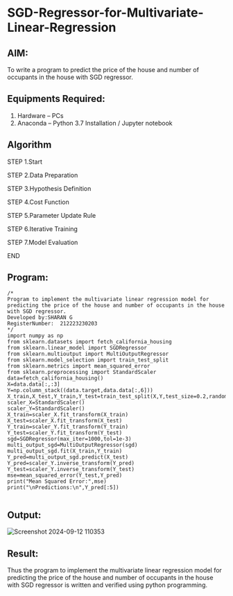 # SGD-Regressor-for-Multivariate-Linear-Regression

## AIM:
To write a program to predict the price of the house and number of occupants in the house with SGD regressor.

## Equipments Required:
1. Hardware – PCs
2. Anaconda – Python 3.7 Installation / Jupyter notebook

## Algorithm
STEP 1.Start

STEP 2.Data Preparation

STEP 3.Hypothesis Definition

STEP 4.Cost Function 

STEP 5.Parameter Update Rule 

STEP 6.Iterative Training 

STEP 7.Model Evaluation 

END
## Program:
```
/*
Program to implement the multivariate linear regression model for predicting the price of the house and number of occupants in the house with SGD regressor.
Developed by:SHARAN G 
RegisterNumber:  212223230203
*/
import numpy as np
from sklearn.datasets import fetch_california_housing
from sklearn.linear_model import SGDRegressor
from sklearn.multioutput import MultiOutputRegressor
from sklearn.model_selection import train_test_split
from sklearn.metrics import mean_squared_error
from sklearn.preprocessing import StandardScaler
data=fetch_california_housing()
X=data.data[:,:3]
Y=np.column_stack((data.target,data.data[:,6]))
X_train,X_test,Y_train,Y_test=train_test_split(X,Y,test_size=0.2,random_state=42)
scaler_X=StandardScaler()
scaler_Y=StandardScaler()
X_train=scaler_X.fit_transform(X_train)
X_test=scaler_X.fit_transform(X_test)
Y_train=scaler_Y.fit_transform(Y_train)
Y_test=scaler_Y.fit_transform(Y_test)
sgd=SGDRegressor(max_iter=1000,tol=1e-3)
multi_output_sgd=MultiOutputRegressor(sgd)
multi_output_sgd.fit(X_train,Y_train)
Y_pred=multi_output_sgd.predict(X_test)
Y_pred=scaler_Y.inverse_transform(Y_pred)
Y_test=scaler_Y.inverse_transform(Y_test)
mse=mean_squared_error(Y_test,Y_pred)
print("Mean Squared Error:",mse)
print("\nPredictions:\n",Y_pred[:5])


```


## Output:
![Screenshot 2024-09-12 110353](https://github.com/user-attachments/assets/853e42af-0a68-4f9d-835b-ee0c7bccc119)

## Result:
Thus the program to implement the multivariate linear regression model for predicting the price of the house and number of occupants in the house with SGD regressor is written and verified using python programming.
